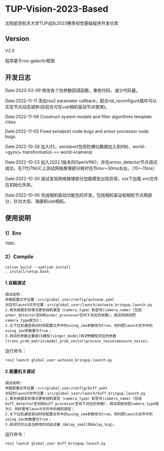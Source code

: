 # TUP-Vision-2023-Based
沈阳航空航天大学TUP战队2023赛季视觉基础程序开发仓库

## Version
V2.0

程序基于ros-galactic框架

## 开发日志
Date:2023-02-09 修改各个包参数回调函数，重构代码，减少代码量。

Date:2022-11-11 添加ros2 parameter callback，配合rqt_reconfigure插件可以实现节点动态调参(目前仅可在usb相机驱动节点使用)。

Date:2022-11-06 Construct system models and filter algorithms template class.

Date:2022-11-05 Fixed serialport node bugs and armor processor node bugs.

Date:2022-10-28 加入tf2，serialport包将陀螺仪数据加入到tf树，world->gyro(+ transformation == world->camera)

Date:2022-10-23 加入2022.1版本的OpenVINO，并在armor_detector节点调试成功，在7代i7NUC上测试网络推理部分耗时在15ms～30ms左右。（10～15ms）

Date:2022-10-20 调试发现网络推理部分加载模型出现异常，ros下加载.xml文件后初始化失败。

Date:2022-10-05 完成相机驱动功能包的开发，包括相机驱动和相机节点两部分，针对大恒、海康和usb相机。

## 使用说明
### 1）Env
    TODO:
### 2）Compile
    colcon build --symlink-install
    . install/setup.bash
#### 1.自瞄调试
    调试说明：
    参数配置文件位置：src/global_user/config/autoaim.yaml
    对应的launch文件位置：src/global_user/launch/autoaim_bringup.launch.py
    1.首先根据实际情况更改相机类型（camera_type）和型号(camera_name)（包括armor_detector空间和armor_processor空间下对应的参数），调试视频则把camera_type赋为3；
    2.与下位机通信调试时将配置文件中的using_imu参数改为true，同时把launch文件中的using_imu参数置为True；
    3.调试的参数主要是CS模型(singer_model)和IMM模型对应的参数(trans_prob_matrix\model_prob_vector\process_noise\measure_noise)。

运行命令：

    ros2 launch global_user autoaim_bringup.launch.py

#### 2.能量机关调试
    调试说明：
    参数配置文件位置：src/global_user/config/buff.yaml
    对应的launch文件位置：src/global_user/launch/buff_bringup.launch.py
    1.首先根据实际情况更改相机类型（camera_type）和型号(camera_name)（包括buff_detector空间和buff_processor空间下对应的参数），调试视频则把camera_type赋为3，同时更改launch文件中的相机类型；
    2.与下位机通信调试时将配置文件中的using_imu参数改为true，同时把launch文件中的using_imu参数置为True；
    3.调试时可以适当修改时间延迟量（delay_small和delay_big）。

运行命令：

    ros2 launch global_user buff_bringup.launch.py

     


